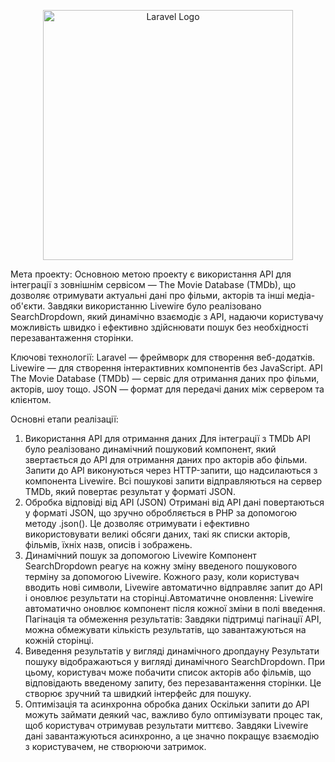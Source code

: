 <p align="center"><a href="https://laravel.com" target="_blank"><img src="https://raw.githubusercontent.com/laravel/art/master/logo-lockup/5%20SVG/2%20CMYK/1%20Full%20Color/laravel-logolockup-cmyk-red.svg" width="400" alt="Laravel Logo"></a></p>

Мета проекту:
Основною метою проекту є використання API для інтеграції з зовнішнім сервісом — The Movie Database (TMDb), що дозволяє отримувати актуальні дані про фільми, акторів та інші медіа-об'єкти. Завдяки використанню Livewire було реалізовано SearchDropdown, який динамічно взаємодіє з API, надаючи користувачу можливість швидко і ефективно здійснювати пошук без необхідності перезавантаження сторінки.

Ключові технології:
Laravel — фреймворк для створення веб-додатків.
Livewire — для створення інтерактивних компонентів без JavaScript.
API The Movie Database (TMDb) — сервіс для отримання даних про фільми, акторів, шоу тощо.
JSON — формат для передачі даних між сервером та клієнтом.

Основні етапи реалізації:
1. Використання API для отримання даних
Для інтеграції з TMDb API було реалізовано динамічний пошуковий компонент, який звертається до API для отримання даних про акторів або фільми. Запити до API виконуються через HTTP-запити, що надсилаються з компонента Livewire. Всі пошукові запити відправляються на сервер TMDb, який повертає результат у форматі JSON.
2. Обробка відповіді від API (JSON)
Отримані від API дані повертаються у форматі JSON, що зручно обробляється в PHP за допомогою методу .json(). Це дозволяє отримувати і ефективно використовувати великі обсяги даних, такі як списки акторів, фільмів, їхніх назв, описів і зображень.
3. Динамічний пошук за допомогою Livewire
Компонент SearchDropdown реагує на кожну зміну введеного пошукового терміну за допомогою Livewire. Кожного разу, коли користувач вводить нові символи, Livewire автоматично відправляє запит до API і оновлює результати на сторінці.Автоматичне оновлення: Livewire автоматично оновлює компонент після кожної зміни в полі введення.
Пагінація та обмеження результатів: Завдяки підтримці пагінації API, можна обмежувати кількість результатів, що завантажуються на кожній сторінці.
4. Виведення результатів у вигляді динамічного дропдауну
Результати пошуку відображаються у вигляді динамічного SearchDropdown. При цьому, користувач може побачити список акторів або фільмів, що відповідають введеному запиту, без перезавантаження сторінки. Це створює зручний та швидкий інтерфейс для пошуку.
5. Оптимізація та асинхронна обробка даних
Оскільки запити до API можуть займати деякий час, важливо було оптимізувати процес так, щоб користувач отримував результати миттєво. Завдяки Livewire дані завантажуються асинхронно, а це значно покращує взаємодію з користувачем, не створюючи затримок.
